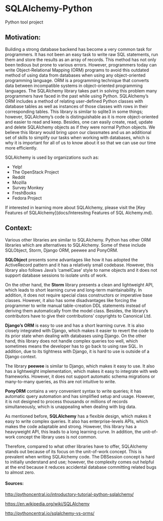 <h1>SQLAlchemy-Python</h1>
Python tool project 

<h2>Motivation:</h2>

Building a strong database backend has become a very common task for programmers. It has not been an easy task to write raw SQL statements, run them and store the results as an array of records. This method has not only been tedious but prone to various errors. However, programmers today can write Object-Relational Mapping (ORM) programs to avoid this outdated method of using data from databases when using any object-oriented programming language. ORM is a programming technique that converts data between incompatible systems in object-oriented programming languages. The SQLAlchemy library takes part in solving this problem many programmers have faced in the past while using Python. SQLAlchemy’s ORM includes a method of relating user-defined Python classes with database tables as well as instances of those classes with rows in their corresponding tables. This library is similar to sqlite3 in some things; however, SQLAlchemy’s code is distinguishable as it is more object-oriented and easier to read and keep. Besides, one can easily create, read, update and delete SQLAlchemy objects as if they were normal Python objects. We believe this library would bring upon our classmates and us an additional set of skills to simplify our tasks when working with databases, which is why it is important for all of us to know about it so that we can use our time more efficiently.

SQLAlchemy is used by organizations such as:
 
- Yelp!
- The OpenStack Project
- Reddit
- Mozilla
- Survey Monkey
- FreshBooks
- Fedora Project

If interested in learning more about SQLAlchemy, please visit the [Key Features of SQLAlchemy](docs/Interesitng Features of SQL Alchemy.md). 

<h2> Context: </h2>

Various other libraries are similar to SQLAlchemy. Python has other ORM libraries which are alternatives to SQLAlchemy. Some of these include SQLObject, Storm, Django ORM, peewee and PonyORM. 

<b>SQLObject</b> presents some advantages like how it has adopted the ActiveRecord pattern and it has a relatively small codebase. However, this library also follows Java’s ‘camelCase’ style to name objects and it does not support database sessions to isolate units of work.

On the other hand, the <b>Storm</b> library presents a clean and lightweight API, which leads to short learning curve and long-term maintainability. In addition, it does not require special class constructors or imperative base classes. However, it also has some disadvantages like forcing the programmer to write manual table-creation DDL statements instead of deriving them automatically from the model class. Besides, the library’s contributors have to give their contributions’ copyrights to Canonical Ltd. 

<b>Django’s ORM</b> is easy to use and has a short learning curve. It is also closely integrated with Django, which makes it easier to revert the code to its prior state when dealing with databases using Django. On the other hand, this library does not handle complex queries too well, which sometimes means the developer has to go back to using raw SQL. In addition, due to its tightness with Django, it is hard to use is outside of a Django context. 

The library <b>peewee</b> is similar to Django, which makes it easy to use. It also has a lightweight implementation, which makes it easy to integrate with web frameworks. However, it does not support automatic schema migrations or many-to-many queries, as this are not intuitive to write. 

<b>PonyORM</b> contains a very convenient syntax to write queries; it has automatic query automation and has simplified setup and usage. However, it is not designed to process thousands or millions of records simultaneously, which is unappealing when dealing with big data.

As mentioned before, <b>SQLAlchemy</b> has a flexible design, which makes it easy to write complex queries. It also has enterprise-levels APIs, which makes the code adaptable and strong. However, this library has a heavyweight API, this leads to a long learning curve. In addition, the unit-of-work concept the library uses is not common. 

Therefore, compared to what other libraries have to offer, SQLAlchemy stands out because of its focus on the unit-of-work concept. This is prevalent when writing SQLAlchemy code. The DBSession concept is hard to initially understand and use; however, the complexity comes out helpful at the end because it reduces accidental database committing related bugs to almost zero. 

<h4>Sources:</h4>

http://pythoncentral.io/introductory-tutorial-python-sqlalchemy/

https://en.wikipedia.org/wiki/SQLAlchemy

http://pythoncentral.io/sqlalchemy-vs-orms/ 






